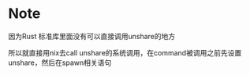 # Note

因为Rust 标准库里面没有可以直接调用unshare的地方

所以就直接用nix去call unshare的系统调用，在command被调用之前先设置unshare，然后在spawn相关语句